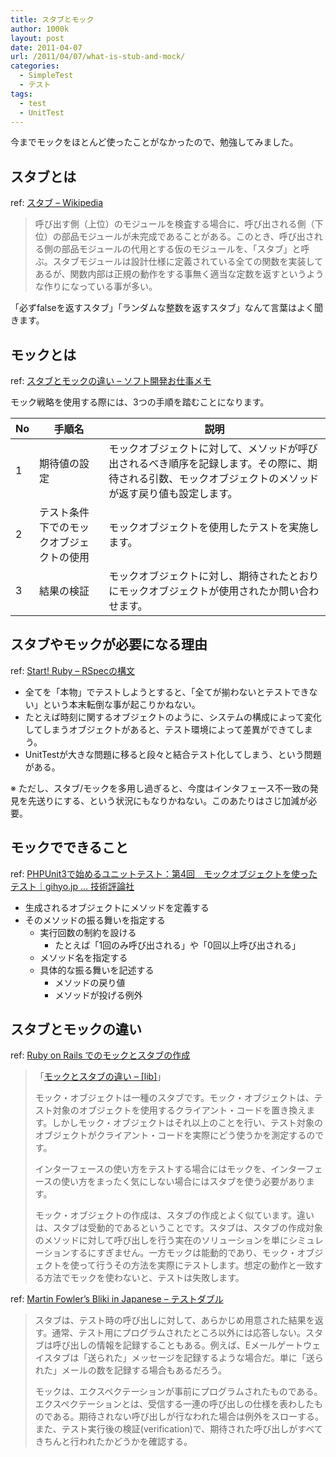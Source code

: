 ```yaml
---
title: スタブとモック
author: 1000k
layout: post
date: 2011-04-07
url: /2011/04/07/what-is-stub-and-mock/
categories:
  - SimpleTest
  - テスト
tags:
  - test
  - UnitTest
---
```

今までモックをほとんど使ったことがなかったので、勉強してみました。

## スタブとは

ref: <a href="http://ja.wikipedia.org/wiki/%E3%82%B9%E3%82%BF%E3%83%96" onclick="_gaq.push(['_trackEvent', 'outbound-article', 'http://ja.wikipedia.org/wiki/%E3%82%B9%E3%82%BF%E3%83%96', 'スタブ &#8211; Wikipedia']);" title="スタブ - Wikipedia">スタブ &#8211; Wikipedia</a>

> 呼び出す側（上位）のモジュールを検査する場合に、呼び出される側（下位）の部品モジュールが未完成であることがある。このとき、呼び出される側の部品モジュールの代用とする仮のモジュールを、「スタブ」と呼ぶ。スタブモジュールは設計仕様に定義されている全ての関数を実装してあるが、関数内部は正規の動作をする事無く適当な定数を返すというような作りになっている事が多い。 

「必ずfalseを返すスタブ」「ランダムな整数を返すスタブ」なんて言葉はよく聞きます。

## モックとは

ref: <a href="http://d.hatena.ne.jp/sekom/20090702/p1" onclick="_gaq.push(['_trackEvent', 'outbound-article', 'http://d.hatena.ne.jp/sekom/20090702/p1', 'スタブとモックの違い &#8211; ソフト開発お仕事メモ']);" title="スタブとモックの違い - ソフト開発お仕事メモ">スタブとモックの違い &#8211; ソフト開発お仕事メモ</a>

モック戦略を使用する際には、3つの手順を踏むことになります。

| No | 手順名                  | 説明                                                                           |
| -- | -------------------- | ---------------------------------------------------------------------------- |
| 1  | 期待値の設定               | モックオブジェクトに対して、メソッドが呼び出されるべき順序を記録します。その際に、期待される引数、モックオブジェクトのメソッドが返す戻り値も設定します。 |
| 2  | テスト条件下でのモックオブジェクトの使用 | モックオブジェクトを使用したテストを実施します。                                                     |
| 3  | 結果の検証                | モックオブジェクトに対し、期待されたとおりにモックオブジェクトが使用されたか問い合わせます。                               |

## スタブやモックが必要になる理由

ref: <a href="http://www39.atwiki.jp/startruby/pages/23.html" onclick="_gaq.push(['_trackEvent', 'outbound-article', 'http://www39.atwiki.jp/startruby/pages/23.html', 'Start! Ruby &#8211; RSpecの構文']);" title="Start! Ruby - RSpecの構文">Start! Ruby &#8211; RSpecの構文</a>

  * 全てを「本物」でテストしようとすると、「全てが揃わないとテストできない」という本末転倒な事が起こりかねない。
  * たとえば時刻に関するオブジェクトのように、システムの構成によって変化してしまうオブジェクトがあると、テスト環境によって差異ができてしまう。
  * UnitTestが大きな問題に移ると段々と結合テスト化してしまう、という問題がある。

※ ただし、スタブ/モックを多用し過ぎると、今度はインタフェース不一致の発見を先送りにする、という状況にもなりかねない。このあたりはさじ加減が必要。

## モックでできること

ref: <a href="http://gihyo.jp/dev/feature/01/php-test/0004" onclick="_gaq.push(['_trackEvent', 'outbound-article', 'http://gihyo.jp/dev/feature/01/php-test/0004', 'PHPUnit3で始めるユニットテスト：第4回　モックオブジェクトを使ったテスト｜gihyo.jp … 技術評論社']);" title="PHPUnit3で始めるユニットテスト：第4回　モックオブジェクトを使ったテスト｜gihyo.jp … 技術評論社">PHPUnit3で始めるユニットテスト：第4回　モックオブジェクトを使ったテスト｜gihyo.jp … 技術評論社</a>

  * 生成されるオブジェクトにメソッドを定義する
  * そのメソッドの振る舞いを指定する 
      * 実行回数の制約を設ける 
          * たとえば「1回のみ呼び出される」や「0回以上呼び出される」
      * メソッド名を指定する
      * 具体的な振る舞いを記述する 
          * メソッドの戻り値
          * メソッドが投げる例外

## スタブとモックの違い

ref: <a href="http://www.ibm.com/developerworks/jp/web/library/wa-mockrails/index.html" onclick="_gaq.push(['_trackEvent', 'outbound-article', 'http://www.ibm.com/developerworks/jp/web/library/wa-mockrails/index.html', 'Ruby on Rails でのモックとスタブの作成']);" title="Ruby on Rails でのモックとスタブの作成">Ruby on Rails でのモックとスタブの作成</a>

> 「<a href="http://d.hatena.ne.jp/devbankh/20100210" onclick="_gaq.push(['_trackEvent', 'outbound-article', 'http://d.hatena.ne.jp/devbankh/20100210', 'モックとスタブの違い &#8211; [lib]']);" title="モックとスタブの違い - [lib]">モックとスタブの違い &#8211; [lib]</a>」
> 
> モック・オブジェクトは一種のスタブです。モック・オブジェクトは、テスト対象のオブジェクトを使用するクライアント・コードを置き換えます。しかしモック・オブジェクトはそれ以上のことを行い、テスト対象のオブジェクトがクライアント・コードを実際にどう使うかを測定するのです。
> 
> インターフェースの使い方をテストする場合にはモックを、インターフェースの使い方をまったく気にしない場合にはスタブを使う必要があります。
> 
> モック・オブジェクトの作成は、スタブの作成とよく似ています。違いは、スタブは受動的であるということです。スタブは、スタブの作成対象のメソッドに対して呼び出しを行う実在のソリューションを単にシミュレーションするにすぎません。一方モックは能動的であり、モック・オブジェクトを使って行うその方法を実際にテストします。想定の動作と一致する方法でモックを使わないと、テストは失敗します。 

ref: <a href="http://capsctrl.que.jp/kdmsnr/wiki/bliki/?TestDouble" onclick="_gaq.push(['_trackEvent', 'outbound-article', 'http://capsctrl.que.jp/kdmsnr/wiki/bliki/?TestDouble', 'Martin Fowler&#8217;s Bliki in Japanese &#8211; テストダブル']);" title="Martin Fowler's Bliki in Japanese - テストダブル">Martin Fowler&#8217;s Bliki in Japanese &#8211; テストダブル</a>

> スタブは、テスト時の呼び出しに対して、あらかじめ用意された結果を返す。通常、テスト用にプログラムされたところ以外には応答しない。スタブは呼び出しの情報を記録することもある。例えば、Eメールゲートウェイスタブは「送られた」メッセージを記録するような場合だ。単に「送られた」メールの数を記録する場合もあるだろう。
> 
> モックは、エクスペクテーションが事前にプログラムされたものである。エクスペクテーションとは、受信する一連の呼び出しの仕様を表わしたものである。期待されない呼び出しが行なわれた場合は例外をスローする。また、テスト実行後の検証(verification)で、期待された呼び出しがすべてきちんと行われたかどうかを確認する。